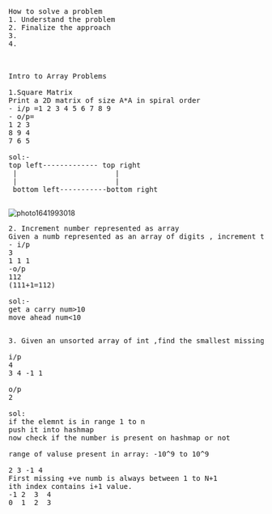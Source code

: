 <pre>
How to solve a problem
1. Understand the problem
2. Finalize the approach
3.
4.



Intro to Array Problems

1.Square Matrix
Print a 2D matrix of size A*A in spiral order
- i/p =1 2 3 4 5 6 7 8 9 
- o/p= 
1 2 3
8 9 4
7 6 5
 
sol:-
top left------------- top right
 |                       |
 |                       |
 bottom left-----------bottom right
 </pre>
 
 ![photo1641993018](https://user-images.githubusercontent.com/65703138/149146813-e922a492-c11f-4a3c-828c-0f93dd98842d.jpeg)
<pre>
2. Increment number represented as array 
Given a numb represented as an array of digits , increment the numb by 1 and return the resulting sum as an array.
- i/p
3
1 1 1
-o/p
112
(111+1=112)

sol:-
get a carry num>10
move ahead num<10

</pre>
<pre>
3. Given an unsorted array of int ,find the smallest missing positive integers.

i/p 
4
3 4 -1 1

o/p
2

sol:
if the elemnt is in range 1 to n 
push it into hashmap
now check if the number is present on hashmap or not

range of valuse present in array: -10^9 to 10^9

2 3 -1 4
First missing +ve numb is always between 1 to N+1
ith index contains i+1 value.
-1 2  3  4
0  1  2  3


</pre>


